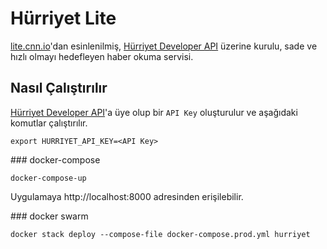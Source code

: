 # Hürriyet Lite

[lite.cnn.io](http://lite.cnn.io/en)'dan esinlenilmiş, [Hürriyet Developer API](https://developers.hurriyet.com.tr) üzerine kurulu, sade ve hızlı olmayı hedefleyen haber okuma servisi.

## Nasıl Çalıştırılır

[Hürriyet Developer API](https://developers.hurriyet.com.tr)'a üye olup bir `API Key` oluşturulur ve aşağıdaki komutlar çalıştırılır.

```shell
export HURRIYET_API_KEY=<API Key>
```

### docker-compose

```shell
docker-compose-up
```

Uygulamaya http://localhost:8000 adresinden erişilebilir.

### docker swarm

```shell
docker stack deploy --compose-file docker-compose.prod.yml hurriyet
```